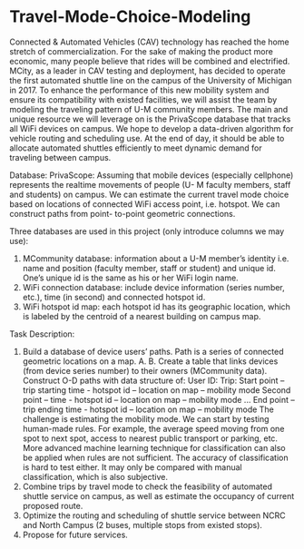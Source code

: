 # Travel-Mode-Choice-Modeling
Connected & Automated Vehicles (CAV) technology has reached the home stretch of commercialization. For the sake of making the product more economic, many people believe that rides will be combined and electrified. MCity, as a leader in CAV testing and deployment, has decided to operate the first automated shuttle line on the campus of the University of Michigan in 2017. To enhance the performance of this new mobility system and ensure its compatibility with existed facilities, we will assist the team by modeling the traveling pattern of U-M community members. The main and unique resource we will leverage on is the PrivaScope database that tracks all WiFi devices on campus. We hope to develop a data-driven algorithm for vehicle routing and scheduling use. At the end of day, it should be able to allocate automated shuttles efficiently to meet dynamic demand for traveling between campus.

Database:
PrivaScope:
Assuming that mobile devices (especially cellphone) represents the realtime movements of people (U- M faculty members, staff and students) on campus. We can estimate the current travel mode choice based on locations of connected WiFi access point, i.e. hotspot. We can construct paths from point- to-point geometric connections.

Three databases are used in this project (only introduce columns we may use):
1. MCommunity database: information about a U-M member’s identity i.e. name and position (faculty member, staff or student) and unique id. One’s unique id is the same as his or her WiFi login name.
2. WiFi connection database: include device information (series number, etc.), time (in second) and connected hotspot id.
3. WiFi hotspot id map: each hotspot id has its geographic location, which is labeled by the centroid of a nearest building on campus map.

Task Description:
1. Build a database of device users’ paths.
Path is a series of connected geometric locations on a map.
A.
B.
Create a table that links devices (from device series number) to their owners (MCommunity data).
Construct O-D paths with data structure of: User ID:
Trip:
Start point – trip starting time - hotspot id – location on map – mobility mode Second point – time - hotspot id – location on map – mobility mode
...
End point – trip ending time - hotspot id – location on map – mobility mode
The challenge is estimating the mobility mode. We can start by testing human-made rules. For example, the average speed moving from one spot to next spot, access to nearest public transport or parking, etc. More advanced machine learning technique for classification can also be applied when rules are not sufficient.
The accuracy of classification is hard to test either. It may only be compared with manual classification, which is also subjective.
2. Combine trips by travel mode to check the feasibility of automated shuttle service on campus, as well as estimate the occupancy of current proposed route.
3. Optimize the routing and scheduling of shuttle service between NCRC and North Campus (2 buses, multiple stops from existed stops).
4. Propose for future services.
